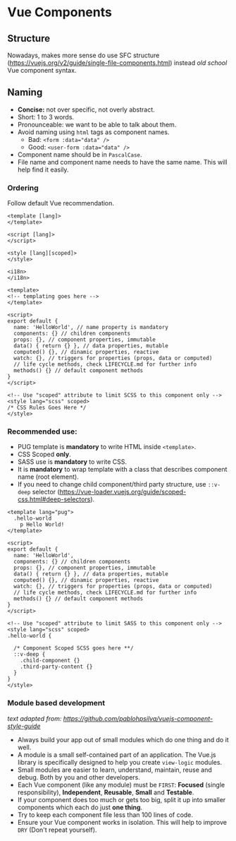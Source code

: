 # Vue Components

## Structure

Nowadays, makes more sense do use SFC structure (https://vuejs.org/v2/guide/single-file-components.html) instead *old school* Vue component syntax.

## Naming

* **Concise:** not over specific, not overly abstract.
* Short: 1 to 3 words.
* Pronounceable: we want to be able to talk about them.
* Avoid naming using `html` tags as component names.
  * Bad: `<form :data="data" />`
  * Good: `<user-form :data="data" />`
* Component name should be in `PascalCase`.
* File name and component name needs to have the same name. This will help find it easily.

### Ordering

Follow default Vue recommendation.

```vue
<template [lang]>
</template>

<script [lang]>
</script>

<style [lang][scoped]>
</style>

<i18n>
</i18n>
```

```vue
<template>
<!-- templating goes here -->
</template>

<script>
export default {
  name: 'HelloWorld', // name property is mandatory
  components: {} // children components
  props: {}, // component properties, immutable
  data() { return {} }, // data properties, mutable
  computed() {}, // dinamic properties, reactive
  watch: {}, // triggers for properties (props, data or computed)
  // life cycle methods, check LIFECYCLE.md for further info
  methods() {} // default component methods
}
</script>

<!-- Use "scoped" attribute to limit SCSS to this component only -->
<style lang="scss" scoped>
/* CSS Rules Goes Here */
</style>
```

### Recommended use:

* PUG template is **mandatory** to write HTML inside `<template>`.
* CSS Scoped **only**.
* SASS use is **mandatory** to write CSS.
* It is **mandatory** to wrap template with a class that describes component name (root element).
* If you need to change child component/third party structure, use `::v-deep` selector (https://vue-loader.vuejs.org/guide/scoped-css.html#deep-selectors).

```vue
<template lang="pug">
  .hello-world
    p Hello World!
</template>

<script>
export default {
  name: 'HelloWorld',
  components: {} // children components
  props: {}, // component properties, immutable
  data() { return {} }, // data properties, mutable
  computed() {}, // dinamic properties, reactive
  watch: {}, // triggers for properties (props, data or computed)
  // life cycle methods, check LIFECYCLE.md for further info
  methods() {} // default component methods
}
</script>

<!-- Use "scoped" attribute to limit SASS to this component only -->
<style lang="scss" scoped>
.hello-world {

  /* Component Scoped SCSS goes here **/
  ::v-deep {
    .child-component {}
    .third-party-content {}
  }
}
</style>

```

### Module based development

*text adapted from: https://github.com/pablohpsilva/vuejs-component-style-guide*

* Always build your app out of small modules which do one thing and do it well.
* A module is a small self-contained part of an application. The Vue.js library is specifically designed to help you create `view-logic` modules.
* Small modules are easier to learn, understand, maintain, reuse and debug. Both by you and other developers.
* Each Vue component (like any module) must be `FIRST`: **Focused** (single responsibility), **Independent**, **Reusable**, **Small** and **Testable**.
* If your component does too much or gets too big, split it up into smaller components which each do just **one thing**.
* Try to keep each component file less than 100 lines of code.
* Ensure your Vue component works in isolation. This will help to improve `DRY` (Don't repeat yourself).



